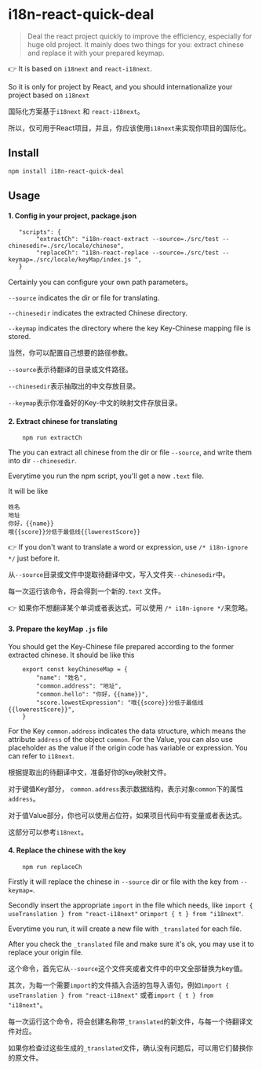 # i18n-react-quick-deal

> Deal the react project quickly to improve the efficiency, especially for huge old project.
> It mainly does two things for you: extract chinese and replace it with your prepared keymap.


👉 It is based on `i18next` and `react-i18next`.

   So it is only for project by React, and you should internationalize your project based on `i18next`
   
   国际化方案基于`i18next` 和 `react-i18next`。
   
   所以，仅可用于React项目，并且，你应该使用`i18next`来实现你项目的国际化。

## Install
```bash
npm install i18n-react-quick-deal
```
## Usage

#### 1. Config in your project, package.json
```
   "scripts": {
        "extractCh": "i18n-react-extract --source=./src/test --chinesedir=./src/locale/chinese",
        "replaceCh": "i18n-react-replace --source=./src/test --keymap=./src/locale/keyMap/index.js ",
   }
```
Certainly you can configure your own path parameters。

`--source` indicates the dir or file for translating.

`--chinesedir` indicates the extracted Chinese directory.

`--keymap` indicates the directory where the key Key-Chinese mapping file is stored.

当然，你可以配置自己想要的路径参数。

`--source`表示待翻译的目录或文件路径。

`--chinesedir`表示抽取出的中文存放目录。

`--keymap`表示你准备好的Key-中文的映射文件存放目录。

#### 2. Extract chinese for translating

```
    npm run extractCh
```
The you can extract all chinese from the dir or file `--source`, and write them into dir `--chinesedir`. 

Everytime you run the npm script, you'll get a new `.text` file.

It will be like
```
姓名
地址
你好，{{name}}
哦{{score}}分低于最低线{{lowerestScore}}

```
👉 If you don't want to translate a word or expression, use `/* i18n-ignore */` just before it.


从`--source`目录或文件中提取待翻译中文，写入文件夹`--chinesedir`中。

每一次运行该命令，将会得到一个新的`.text` 文件。

👉 如果你不想翻译某个单词或者表达式，可以使用 `/* i18n-ignore */`来忽略。

#### 3. Prepare the keyMap `.js` file
You should get the Key-Chinese file prepared according to the former extracted chinese.
It should be like this
```
    export const keyChineseMap = {
        "name": "姓名",
        "common.address": "地址",
        "common.hello": "你好，{{name}}",
        "score.lowestExpression": "哦{{score}}分低于最低线{{lowerestScore}}",
    }
```
For the Key `common.address` indicates the data structure, which means the attribute `address` of the object `common`.
For the Value, you can also use placeholder as the value if the origin code has variable or expression.
You can refer to `i18next`.


根据提取出的待翻译中文，准备好你的key映射文件。 

对于键值Key部分， `common.address`表示数据结构，表示对象`common`下的属性 `address`。

对于值Value部分，你也可以使用占位符，如果项目代码中有变量或者表达式。

这部分可以参考`i18next`。

#### 4. Replace the chinese with the key
 
```
    npm run replaceCh
```
Firstly it will replace the chinese in `--source` dir or file with the key from `--keymap=`. 

Secondly insert the appropriate `import` in the file which needs, like `import { useTranslation } from "react-i18next"` or`import { t } from "i18next"`.

Everytime you run, it will create a new file with `_translated` for each file.

After you check the `_translated` file and make sure it's ok, you may use it to replace your origin file.


这个命令，首先它从`--source`这个文件夹或者文件中的中文全部替换为key值。

其次，为每一个需要`import`的文件插入合适的包导入语句，例如`import { useTranslation } from "react-i18next"` 或者`import { t } from "i18next"`。

每一次运行这个命令，将会创建名称带`_translated`的新文件，与每一个待翻译文件对应。

如果你检查过这些生成的`_translated`文件，确认没有问题后，可以用它们替换你的原文件。





